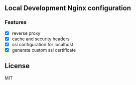 ## Local Development Nginx configuration

### Features

- [x] reverse proxy
- [x] cache and security headers
- [x] ssl configuration for localhost
- [x] generate custom ssl certificate

## License

MIT
